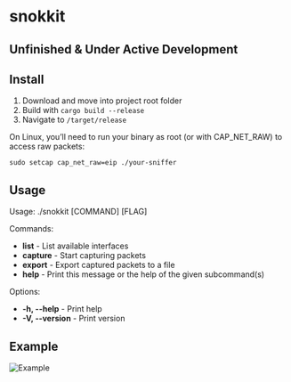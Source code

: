 # snokkit
## Unfinished & Under Active Development

## Install

1. Download and move into project root folder
2. Build with ```cargo build --release```
3. Navigate to ```/target/release```

On Linux, you’ll need to run your binary as root (or with CAP_NET_RAW) to access raw packets:

```sudo setcap cap_net_raw=eip ./your-sniffer```

## Usage

Usage: ./snokkit [COMMAND] [FLAG]

Commands:
<ul>
    <li><b>list</b> - List available interfaces</li>
    <li><b>capture</b> - Start capturing packets</li>
    <li><b>export</b> - Export captured packets to a file</li>
    <li><b>help</b> - Print this message or the help of the given subcommand(s)</li>
</ul>

Options:
<ul>
    <li><b>-h, --help</b> - Print help</li>
    <li><b>-V, --version</b> - Print version</li>
</ul>


## Example

![Example](img/example.png)
